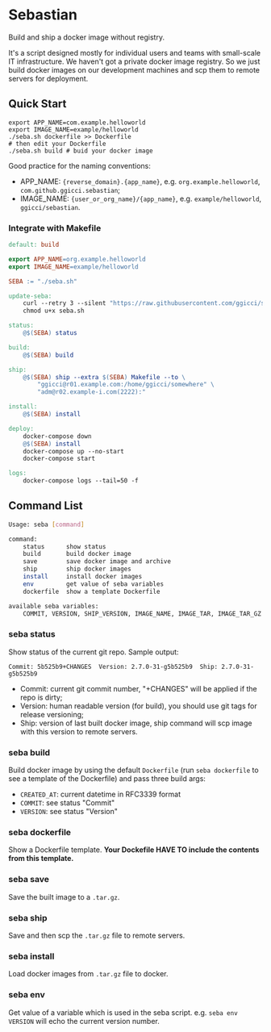 # Sebastian

Build and ship a docker image without registry.

It's a script designed mostly for individual users and teams with small-scale IT infrastructure. We haven't got a private docker image registry. So we just build docker images on our development machines and scp them to remote servers for deployment.

## Quick Start

```shell
export APP_NAME=com.example.helloworld
export IMAGE_NAME=example/helloworld
./seba.sh dockerfile >> Dockerfile
# then edit your Dockerfile
./seba.sh build # buid your docker image
```

Good practice for the naming conventions:

- APP_NAME: `{reverse_domain}.{app_name}`, e.g. `org.example.helloworld`, `com.github.ggicci.sebastian`;
- IMAGE_NAME: `{user_or_org_name}/{app_name}`, e.g. `example/helloworld`, `ggicci/sebastian`.

### Integrate with Makefile

```Makefile
default: build

export APP_NAME=org.example.helloworld
export IMAGE_NAME=example/helloworld

SEBA := "./seba.sh"

update-seba:
    curl --retry 3 --silent "https://raw.githubusercontent.com/ggicci/sebastian/master/seba.sh" --output seba.sh
    chmod u+x seba.sh

status:
    @$(SEBA) status

build:
    @$(SEBA) build

ship:
    @$(SEBA) ship --extra $(SEBA) Makefile --to \
        "ggicci@r01.example.com:/home/ggicci/somewhere" \
        "adm@r02.example-i.com(2222):"

install:
    @$(SEBA) install

deploy:
    docker-compose down
    @$(SEBA) install
    docker-compose up --no-start
    docker-compose start

logs:
    docker-compose logs --tail=50 -f
```

## Command List

```bash
Usage: seba [command]

command:
    status      show status
    build       build docker image
    save        save docker image and archive
    ship        ship docker images
    install     install docker images
    env         get value of seba variables
    dockerfile  show a template Dockerfile

available seba variables:
    COMMIT, VERSION, SHIP_VERSION, IMAGE_NAME, IMAGE_TAR, IMAGE_TAR_GZ
```

### seba status

Show status of the current git repo. Sample output:

```
Commit: 5b525b9+CHANGES  Version: 2.7.0-31-g5b525b9  Ship: 2.7.0-31-g5b525b9
```

- Commit: current git commit number, "+CHANGES" will be applied if the repo is dirty;
- Version: human readable version (for build), you should use git tags for release versioning;
- Ship: version of last built docker image, ship command will scp image with this version to remote servers.

### seba build

Build docker image by using the default `Dockerfile` (run `seba dockerfile` to see a template of the Dockerfile) and pass three build args:

- `CREATED_AT`: current datetime in RFC3339 format
- `COMMIT`: see status "Commit"
- `VERSION`: see status "Version"

### seba dockerfile

Show a Dockerfile template. **Your Dockefile HAVE TO include the contents from this template.**

### seba save

Save the built image to a `.tar.gz`.

### seba ship

Save and then scp the `.tar.gz` file to remote servers.

### seba install

Load docker images from `.tar.gz` file to docker.

### seba env

Get value of a variable which is used in the seba script. e.g. `seba env VERSION` will echo the current version number.
